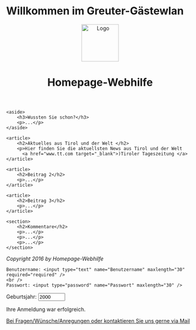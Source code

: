 <h1> Willkommen im Greuter-Gästewlan </h1>
  <header>
    <img src="/Bilder/Logo/Logo.jpg" alt="Logo" title="Homepage-Webhilfe" width="100" />
    <h1>Homepage-Webhilfe</h1>
</header>
 

</nav>
 
<main>
   
     
    <aside>
        <h3>Wussten Sie schon?</h3>
        <p>...</p>
    </aside>
     
    <article>
        <h2>Aktuelles aus Tirol und der Welt </h2>
        <p>Hier finden Sie die aktuellsten News aus Tirol und der Welt
          <a href="www.tt.com target="_blank">)Tiroler Tageszeitung </a>
    </article>
 
    <article>
        <h2>Beitrag 2</h2>
        <p>...</p>
    </article>
     
    <article>
        <h2>Beitrag 3</h2>
        <p>...</p>
    </article>
     
    <section>
        <h2>Kommentare</h2>                
        <p>...</p>
        <p>...</p>
        <p>...</p>
    </section>
</main>
 
<footer>
    <i>Copyright 2016 by Homepage-Webhilfe</i>
</footer>
  
<form>
  
    Benutzername: <input type="text" name="Benutzername" maxlength="30" required="required" />
    <br />
    Passwort: <input type="password" name="Passwort" maxlength="30" />
  <form>
    Geburtsjahr: <input type="number" name="Geburtsjahr" value="2000" min="1900" max="2021" />
</form>
</form>


<p> Ihre Anmeldung war erfolgreich.







<p> <a href="mailto:lukasflorian.greuter@gmail.com">Bei Fragen/Wünsche/Anregungen oder kontaktieren Sie uns gerne via Mail</a>
  
  

 
